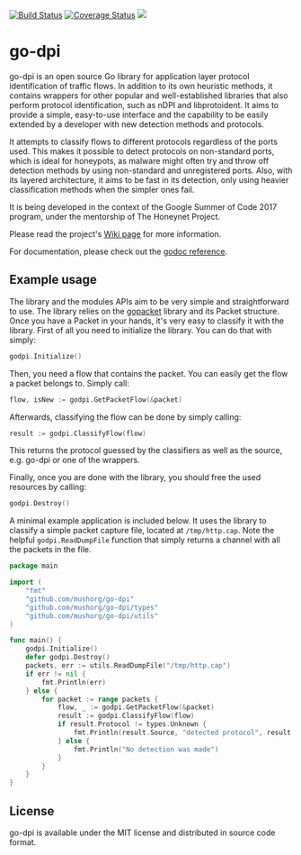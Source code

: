 [![Build Status](https://travis-ci.org/mushorg/go-dpi.svg?branch=master)](https://travis-ci.org/mushorg/go-dpi)
[![Coverage Status](https://coveralls.io/repos/github/mushorg/go-dpi/badge.svg?branch=master)](https://coveralls.io/github/mushorg/go-dpi?branch=master)
[![](https://godoc.org/github.com/mushorg/go-dpi?status.svg)](https://godoc.org/github.com/mushorg/go-dpi)

# go-dpi

go-dpi is an open source Go library for application layer protocol identification of traffic flows. In addition to its own heuristic methods, it contains wrappers for other popular and well-established libraries that also perform protocol identification, such as nDPI and libprotoident. It aims to provide a simple, easy-to-use interface and the capability to be easily extended by a developer with new detection methods and protocols.

It attempts to classify flows to different protocols regardless of the ports used. This makes it possible to detect protocols on non-standard ports, which is ideal for honeypots, as malware might often try and throw off detection methods by using non-standard and unregistered ports. Also, with its layered architecture, it aims to be fast in its detection, only using heavier classification methods when the simpler ones fail.

It is being developed in the context of the Google Summer of Code 2017 program, under the mentorship of The Honeynet Project.

Please read the project's [Wiki page](https://github.com/mushorg/go-dpi/wiki) for more information.

For documentation, please check out the [godoc reference](https://godoc.org/github.com/mushorg/go-dpi).

## Example usage

The library and the modules APIs aim to be very simple and straightforward to use. The library relies on the [gopacket](https://godoc.org/github.com/google/gopacket) library and its Packet structure. Once you have a Packet in your hands, it's very easy to classify it with the library.
First of all you need to initialize the library. You can do that with simply:
```go
godpi.Initialize()
```

Then, you need a flow that contains the packet. You can easily get the flow a packet belongs to. Simply call:

```go
flow, isNew := godpi.GetPacketFlow(&packet)
```

Afterwards, classifying the flow can be done by simply calling:

```go
result := godpi.ClassifyFlow(flow)
```

This returns the protocol guessed by the classifiers as well as the source, e.g. go-dpi or one of the wrappers.

Finally, once you are done with the library, you should free the used resources by calling:

```go
godpi.Destroy()
```

A minimal example application is included below. It uses the library to classify a simple packet capture file, located at `/tmp/http.cap`. Note the helpful `godpi.ReadDumpFile` function that simply returns a channel with all the packets in the file.

```go
package main

import (
	"fmt"
	"github.com/mushorg/go-dpi"
	"github.com/mushorg/go-dpi/types"
	"github.com/mushorg/go-dpi/utils"
)

func main() {
	godpi.Initialize()
	defer godpi.Destroy()
	packets, err := utils.ReadDumpFile("/tmp/http.cap")
	if err != nil {
		fmt.Println(err)
	} else {
		for packet := range packets {
			flow, _ := godpi.GetPacketFlow(&packet)
			result := godpi.ClassifyFlow(flow)
			if result.Protocol != types.Unknown {
				fmt.Println(result.Source, "detected protocol", result.Protocol)
			} else {
				fmt.Println("No detection was made")
			}
		}
	}
}
```

## License

go-dpi is available under the MIT license and distributed in source code format.
